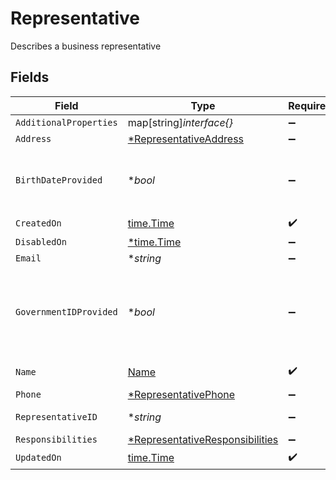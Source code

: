 # Representative

Describes a business representative


## Fields

| Field                                                                                         | Type                                                                                          | Required                                                                                      | Description                                                                                   | Example                                                                                       |
| --------------------------------------------------------------------------------------------- | --------------------------------------------------------------------------------------------- | --------------------------------------------------------------------------------------------- | --------------------------------------------------------------------------------------------- | --------------------------------------------------------------------------------------------- |
| `AdditionalProperties`                                                                        | map[string]*interface{}*                                                                      | :heavy_minus_sign:                                                                            | N/A                                                                                           |                                                                                               |
| `Address`                                                                                     | [*RepresentativeAddress](../../models/shared/representativeaddress.md)                        | :heavy_minus_sign:                                                                            | N/A                                                                                           |                                                                                               |
| `BirthDateProvided`                                                                           | **bool*                                                                                       | :heavy_minus_sign:                                                                            | Indicates whether this Representative's birth date has been provided                          |                                                                                               |
| `CreatedOn`                                                                                   | [time.Time](https://pkg.go.dev/time#Time)                                                     | :heavy_check_mark:                                                                            | N/A                                                                                           |                                                                                               |
| `DisabledOn`                                                                                  | [*time.Time](https://pkg.go.dev/time#Time)                                                    | :heavy_minus_sign:                                                                            | N/A                                                                                           |                                                                                               |
| `Email`                                                                                       | **string*                                                                                     | :heavy_minus_sign:                                                                            | Email Address                                                                                 | amanda@classbooker.dev                                                                        |
| `GovernmentIDProvided`                                                                        | **bool*                                                                                       | :heavy_minus_sign:                                                                            | Indicates whether a government ID (SSN, ITIN, etc.) has been provided for this Representative |                                                                                               |
| `Name`                                                                                        | [Name](../../models/shared/name.md)                                                           | :heavy_check_mark:                                                                            | Name for an individual                                                                        |                                                                                               |
| `Phone`                                                                                       | [*RepresentativePhone](../../models/shared/representativephone.md)                            | :heavy_minus_sign:                                                                            | N/A                                                                                           |                                                                                               |
| `RepresentativeID`                                                                            | **string*                                                                                     | :heavy_minus_sign:                                                                            | UUID v4                                                                                       | ec7e1848-dc80-4ab0-8827-dd7fc0737b43                                                          |
| `Responsibilities`                                                                            | [*RepresentativeResponsibilities](../../models/shared/representativeresponsibilities.md)      | :heavy_minus_sign:                                                                            | N/A                                                                                           |                                                                                               |
| `UpdatedOn`                                                                                   | [time.Time](https://pkg.go.dev/time#Time)                                                     | :heavy_check_mark:                                                                            | N/A                                                                                           |                                                                                               |